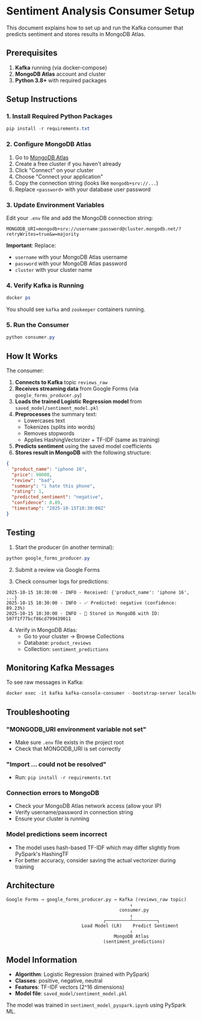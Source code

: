 # Sentiment Analysis Consumer Setup

This document explains how to set up and run the Kafka consumer that predicts sentiment and stores results in MongoDB Atlas.

## Prerequisites

1. **Kafka** running (via docker-compose)
2. **MongoDB Atlas** account and cluster
3. **Python 3.8+** with required packages

## Setup Instructions

### 1. Install Required Python Packages

```powershell
pip install -r requirements.txt
```

### 2. Configure MongoDB Atlas

1. Go to [MongoDB Atlas](https://cloud.mongodb.com/)
2. Create a free cluster if you haven't already
3. Click "Connect" on your cluster
4. Choose "Connect your application"
5. Copy the connection string (looks like `mongodb+srv://...`)
6. Replace `<password>` with your database user password

### 3. Update Environment Variables

Edit your `.env` file and add the MongoDB connection string:

```env
MONGODB_URI=mongodb+srv://username:password@cluster.mongodb.net/?retryWrites=true&w=majority
```

**Important**: Replace:

- `username` with your MongoDB Atlas username
- `password` with your MongoDB Atlas password
- `cluster` with your cluster name

### 4. Verify Kafka is Running

```powershell
docker ps
```

You should see `kafka` and `zookeeper` containers running.

### 5. Run the Consumer

```powershell
python consumer.py
```

## How It Works

The consumer:

1. **Connects to Kafka** topic `reviews_raw`
2. **Receives streaming data** from Google Forms (via `google_forms_producer.py`)
3. **Loads the trained Logistic Regression model** from `saved_model/sentiment_model.pkl`
4. **Preprocesses** the summary text:
   - Lowercases text
   - Tokenizes (splits into words)
   - Removes stopwords
   - Applies HashingVectorizer + TF-IDF (same as training)
5. **Predicts sentiment** using the saved model coefficients
6. **Stores result in MongoDB** with the following structure:

```json
{
  "product_name": "iphone 16",
  "price": 90000,
  "review": "bad",
  "summary": "i hate this phone",
  "rating": 1,
  "predicted_sentiment": "negative",
  "confidence": 0.89,
  "timestamp": "2025-10-15T10:30:00Z"
}
```

## Testing

1. Start the producer (in another terminal):

```powershell
python google_forms_producer.py
```

2. Submit a review via Google Forms

3. Check consumer logs for predictions:

```
2025-10-15 10:30:00 - INFO - Received: {'product_name': 'iphone 16', ...}
2025-10-15 10:30:00 - INFO - ✅ Predicted: negative (confidence: 89.23%)
2025-10-15 10:30:00 - INFO - 📝 Stored in MongoDB with ID: 507f1f77bcf86cd799439011
```

4. Verify in MongoDB Atlas:
   - Go to your cluster → Browse Collections
   - Database: `product_reviews`
   - Collection: `sentiment_predictions`

## Monitoring Kafka Messages

To see raw messages in Kafka:

```powershell
docker exec -it kafka kafka-console-consumer --bootstrap-server localhost:9092 --topic reviews_raw --from-beginning
```

## Troubleshooting

### "MONGODB_URI environment variable not set"

- Make sure `.env` file exists in the project root
- Check that MONGODB_URI is set correctly

### "Import ... could not be resolved"

- Run: `pip install -r requirements.txt`

### Connection errors to MongoDB

- Check your MongoDB Atlas network access (allow your IP)
- Verify username/password in connection string
- Ensure your cluster is running

### Model predictions seem incorrect

- The model uses hash-based TF-IDF which may differ slightly from PySpark's HashingTF
- For better accuracy, consider saving the actual vectorizer during training

## Architecture

```
Google Forms → google_forms_producer.py → Kafka (reviews_raw topic)
                                              ↓
                                          consumer.py
                                              ↓
                                    ┌─────────┴─────────┐
                            Load Model (LR)    Predict Sentiment
                                              ↓
                                        MongoDB Atlas
                                    (sentiment_predictions)
```

## Model Information

- **Algorithm**: Logistic Regression (trained with PySpark)
- **Classes**: positive, negative, neutral
- **Features**: TF-IDF vectors (2^16 dimensions)
- **Model file**: `saved_model/sentiment_model.pkl`

The model was trained in `sentiment_model_pyspark.ipynb` using PySpark ML.

